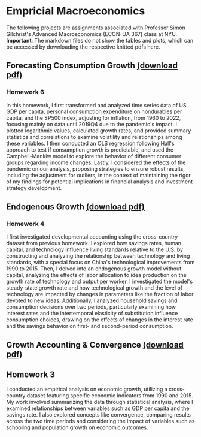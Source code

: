 # Empricial Macroeconomics 

The following projects are assignments associated with Professor Simon Gilchrist's Advanced Macroeconomics (ECON-UA 367) class at NYU. 
**Important**: The markdown files do not show the tables and plots, which can be accessed by downloading the respective knitted pdfs here. 

## Forecasting Consumption Growth [(download pdf)](https://github.com/aryamann04/Economics/files/14831042/AdvancedMacroHW6.pdf)
### Homework 6 

In this homework, I first transformed and analyzed time series data of US GDP per capita, personal consumption expenditure on nondurables per capita, and the SP500 index, adjusting for inflation, from 1960 to 2022, focusing mainly on data until 2019Q4 due to the pandemic's impact. I plotted logarithmic values, calculated growth rates, and provided summary statistics and correlations to examine volatility and relationships among these variables. I then conducted an OLS regression following Hall's approach to test if consumption growth is predictable, and used the Campbell-Mankiw model to explore the behavior of different consumer groups regarding income changes. Lastly, I considered the effects of the pandemic on our analysis, proposing strategies to ensure robust results, including the adjustment for outliers, in the context of maintaining the rigor of my findings for potential implications in financial analysis and investment strategy development.

## Endogenous Growth [(download pdf)](https://github.com/aryamann04/Economics/files/14819342/AdvancedMacroHW4.pdf)
### Homework 4 

I first investigated developmental accounting using the cross-country dataset from previous homework. I explored how savings rates, human capital, and technology influence living standards relative to the U.S. by constructing and analyzing the relationship between technology and living standards, with a special focus on China's technological improvements from 1990 to 2015. Then, I delved into an endogenous growth model without capital, analyzing the effects of labor allocation to idea production on the growth rate of technology and output per worker. I investigated the model's steady-state growth rate and how technological growth and the level of technology are impacted by changes in parameters like the fraction of labor devoted to new ideas. Additionally, I analyzed household savings and consumption decisions over two periods, particularly examining how interest rates and the intertemporal elasticity of substitution influence consumption choices, drawing on the effects of changes in the interest rate and the savings behavior on first- and second-period consumption.

## Growth Accounting & Convergence [(download pdf)](https://github.com/aryamann04/Economics/files/14819338/AdvancedMacroHW3.pdf)
## Homework 3

I conducted an empirical analysis on economic growth, utilizing a cross-country dataset featuring specific economic indicators from 1990 and 2015. My work involved summarizing the data through statistical analysis, where I examined relationships between variables such as GDP per capita and the savings rate. I also explored concepts like convergence, comparing results across the two time periods and considering the impact of variables such as schooling and population growth on economic outcomes.




